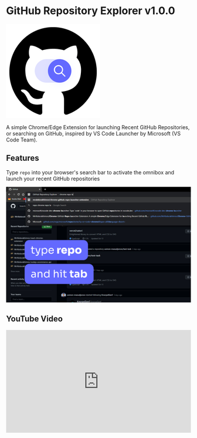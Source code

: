 # GitHub Repository Explorer v1.0.0

![logo](https://github.com/MrAbdurakhimov/Chrome-GitHub-Repo-Launcher-Extension/raw/main/github.png)

A simple Chrome/Edge Extension for launching Recent GitHub Repositories, or searching on GitHub, inspired by VS Code Launcher by Microsoft (VS Code Team).

## Features

Type `repo` into your browser's search bar to activate the omnibox and launch your recent GitHub repositories

![Use the omnibox to open recently opened GitHub repositories](https://github.com/MrAbdurakhimov/Chrome-GitHub-Repo-Launcher-Extension/raw/main/screenshot.jpg)

## YouTube Video

<iframe width="100%" height="280" src="https://www.youtube.com/embed/IQCrWWshk3E" title="GitHub Repository Explorer" frameborder="0" allow="accelerometer; autoplay; clipboard-write; encrypted-media; gyroscope; picture-in-picture" allowfullscreen></iframe>
